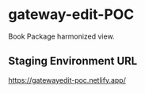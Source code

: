 # gateway-edit-POC

Book Package harmonized view.

## Staging Environment URL
https://gatewayedit-poc.netlify.app/
